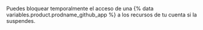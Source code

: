 Puedes bloquear temporalmente el acceso de una {% data variables.product.prodname_github_app %} a los recursos de tu cuenta si la suspendes.
